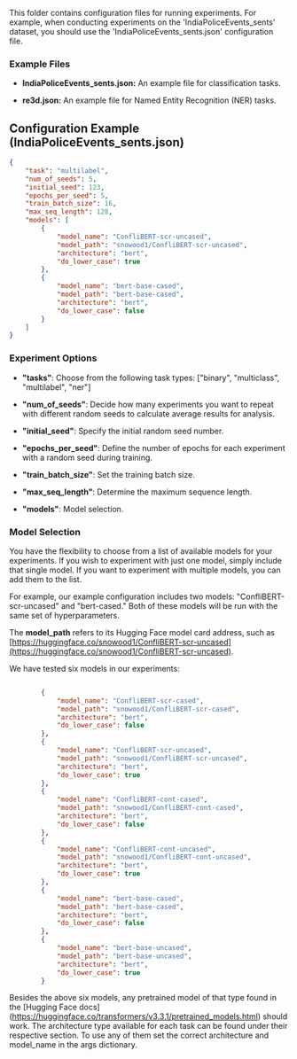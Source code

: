 This folder contains configuration files for running experiments. 
For example, when conducting experiments on the 'IndiaPoliceEvents_sents' dataset, you should use the 'IndiaPoliceEvents_sents.json' configuration file.


### Example Files

- **IndiaPoliceEvents_sents.json:** An example file for classification tasks.

- **re3d.json:** An example file for Named Entity Recognition (NER) tasks.

## Configuration Example (IndiaPoliceEvents_sents.json)

```json
{
    "task": "multilabel",
    "num_of_seeds": 5,
    "initial_seed": 123,
    "epochs_per_seed": 5,
    "train_batch_size": 16,
    "max_seq_length": 128,
    "models": [
        {
            "model_name": "ConfliBERT-scr-uncased",
            "model_path": "snowood1/ConfliBERT-scr-uncased",
            "architecture": "bert",
            "do_lower_case": true
        },
        {
            "model_name": "bert-base-cased",
            "model_path": "bert-base-cased",
            "architecture": "bert",
            "do_lower_case": false
        }
    ]
}
```
### Experiment Options

- **"tasks"**: Choose from the following task types: ["binary", "multiclass", "multilabel", "ner"]

- **"num_of_seeds"**: Decide how many experiments you want to repeat with different random seeds to calculate average results for analysis.

- **"initial_seed"**: Specify the initial random seed number.

- **"epochs_per_seed"**: Define the number of epochs for each experiment with a random seed during training.

- **"train_batch_size"**: Set the training batch size.

- **"max_seq_length"**: Determine the maximum sequence length.
  
- **"models"**: Model selection.

### Model Selection

You have the flexibility to choose from a list of available models for your experiments. If you wish to experiment with just one model, simply include that single model. If you want to experiment with multiple models, you can add them to the list.

For example, our example configuration includes two models: "ConfliBERT-scr-uncased" and "bert-cased." Both of these models will be run with the same set of hyperparameters.

The **model_path** refers to its Hugging Face model card address, such as [https://huggingface.co/snowood1/ConfliBERT-scr-uncased](https://huggingface.co/snowood1/ConfliBERT-scr-uncased).

We have tested six models in our experiments:

```json

        {
            "model_name": "ConfliBERT-scr-cased",
            "model_path": "snowood1/ConfliBERT-scr-cased",
            "architecture": "bert",
            "do_lower_case": false
        },
        {
            "model_name": "ConfliBERT-scr-uncased",
            "model_path": "snowood1/ConfliBERT-scr-uncased",
            "architecture": "bert",
            "do_lower_case": true
        },
        {
            "model_name": "ConfliBERT-cont-cased",
            "model_path": "snowood1/ConfliBERT-cont-cased",
            "architecture": "bert",
            "do_lower_case": false
        },
        {
            "model_name": "ConfliBERT-cont-uncased",
            "model_path": "snowood1/ConfliBERT-cont-uncased",
            "architecture": "bert",
            "do_lower_case": true
        },
        {
            "model_name": "bert-base-cased",
            "model_path": "bert-base-cased",
            "architecture": "bert",
            "do_lower_case": false
        },
        {
            "model_name": "bert-base-uncased",
            "model_path": "bert-base-uncased",
            "architecture": "bert",
            "do_lower_case": true
        }

```

Besides the above six models, any pretrained model of that type found in the [Hugging Face docs] (https://huggingface.co/transformers/v3.3.1/pretrained_models.html) should work. The architecture type available for each task can be found under their respective section. To use any of them set the correct architecture and model_name in the args dictionary.
